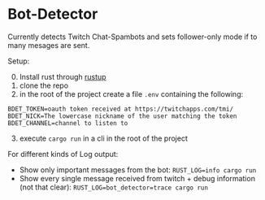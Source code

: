 # Bot-Detector

Currently detects Twitch Chat-Spambots and sets follower-only mode if to many mesages are sent.

Setup: 

0. Install rust through [rustup](https://rustup.rs/)
1. clone the repo
2. in the root of the project create a file `.env` containing the following:

```dotenv
BDET_TOKEN=oauth token received at https://twitchapps.com/tmi/
BDET_NICK=The lowercase nickname of the user matching the token
BDET_CHANNEL=channel to listen to
```
3. execute `cargo run` in a cli in the root of the project

For different kinds of Log output:

- Show only important messages from the bot: `RUST_LOG=info cargo run`
- Show every single message received from twitch + debug information (not that clear): `RUST_LOG=bot_detector=trace cargo run`
